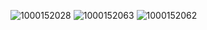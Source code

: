 ![1000152028](https://github.com/MelanyDayRSAI/ArbolesB/assets/117334084/63506af0-0e04-4dfe-a074-a3e7f9e49c9f)
![1000152063](https://github.com/MelanyDayRSAI/ArbolesB/assets/117334084/de3a4565-0bec-430c-9a44-5f93d8dc4697)
![1000152062](https://github.com/MelanyDayRSAI/ArbolesB/assets/117334084/d34f5363-fec7-4d1d-8848-9d04f62cbc77)
